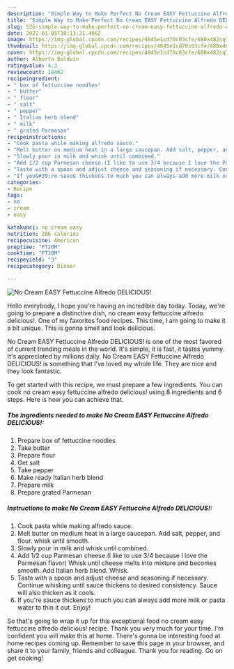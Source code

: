```yaml
---
description: "Simple Way to Make Perfect No Cream EASY Fettuccine Alfredo DELICIOUS!"
title: "Simple Way to Make Perfect No Cream EASY Fettuccine Alfredo DELICIOUS!"
slug: 526-simple-way-to-make-perfect-no-cream-easy-fettuccine-alfredo-delicious
date: 2022-01-05T18:13:21.406Z
image: https://img-global.cpcdn.com/recipes/4845e1cd70c03cfe/680x482cq70/no-cream-easy-fettuccine-alfredo-delicious-recipe-main-photo.jpg
thumbnail: https://img-global.cpcdn.com/recipes/4845e1cd70c03cfe/680x482cq70/no-cream-easy-fettuccine-alfredo-delicious-recipe-main-photo.jpg
cover: https://img-global.cpcdn.com/recipes/4845e1cd70c03cfe/680x482cq70/no-cream-easy-fettuccine-alfredo-delicious-recipe-main-photo.jpg
author: Alberta Baldwin
ratingvalue: 4.3
reviewcount: 18462
recipeingredient:
- " box of fettuccine noodles"
- " butter"
- " flour"
- " salt"
- " pepper"
- " Italian herb blend"
- " milk"
- " grated Parmesan"
recipeinstructions:
- "Cook pasta while making alfredo sauce."
- "Melt butter on medium heat in a large saucepan. Add salt, pepper, and flour. whisk until smooth."
- "Slowly pour in milk and whisk until combined."
- "Add 1/2 cup Parmesan cheese.(I like to use 3/4 because I love the Parmesan flavor) Whisk until cheese melts into mixture and becomes smooth. Add Italian herb blend. Whisk."
- "Taste with a spoon and adjust cheese and seasoning if necessary. Continue whisking until sauce thickens to desired consistency. Sauce will also thicken as it cools."
- "If you&#39;re sauce thickens to much you can always add more milk or pasta water to thin it out. Enjoy!"
categories:
- Recipe
tags:
- no
- cream
- easy

katakunci: no cream easy 
nutrition: 206 calories
recipecuisine: American
preptime: "PT20M"
cooktime: "PT30M"
recipeyield: "3"
recipecategory: Dinner

---
```



![No Cream EASY Fettuccine Alfredo DELICIOUS!](https://img-global.cpcdn.com/recipes/4845e1cd70c03cfe/680x482cq70/no-cream-easy-fettuccine-alfredo-delicious-recipe-main-photo.jpg)

Hello everybody, I hope you're having an incredible day today. Today, we're going to prepare a distinctive dish, no cream easy fettuccine alfredo delicious!. One of my favorites food recipes. This time, I am going to make it a bit unique. This is gonna smell and look delicious.

No Cream EASY Fettuccine Alfredo DELICIOUS! is one of the most favored of current trending meals in the world. It's simple, it is fast, it tastes yummy. It's appreciated by millions daily. No Cream EASY Fettuccine Alfredo DELICIOUS! is something that I've loved my whole life. They are nice and they look fantastic.




To get started with this recipe, we must prepare a few ingredients. You can cook no cream easy fettuccine alfredo delicious! using 8 ingredients and 6 steps. Here is how you can achieve that.

<!--inarticleads1-->

##### The ingredients needed to make No Cream EASY Fettuccine Alfredo DELICIOUS!:

1. Prepare  box of fettuccine noodles
1. Take  butter
1. Prepare  flour
1. Get  salt
1. Take  pepper
1. Make ready  Italian herb blend
1. Prepare  milk
1. Prepare  grated Parmesan




<!--inarticleads2-->

##### Instructions to make No Cream EASY Fettuccine Alfredo DELICIOUS!:

1. Cook pasta while making alfredo sauce.
1. Melt butter on medium heat in a large saucepan. Add salt, pepper, and flour. whisk until smooth.
1. Slowly pour in milk and whisk until combined.
1. Add 1/2 cup Parmesan cheese.(I like to use 3/4 because I love the Parmesan flavor) Whisk until cheese melts into mixture and becomes smooth. Add Italian herb blend. Whisk.
1. Taste with a spoon and adjust cheese and seasoning if necessary. Continue whisking until sauce thickens to desired consistency. Sauce will also thicken as it cools.
1. If you&#39;re sauce thickens to much you can always add more milk or pasta water to thin it out. Enjoy!




So that's going to wrap it up for this exceptional food no cream easy fettuccine alfredo delicious! recipe. Thank you very much for your time. I'm confident you will make this at home. There's gonna be interesting food at home recipes coming up. Remember to save this page in your browser, and share it to your family, friends and colleague. Thank you for reading. Go on get cooking!
